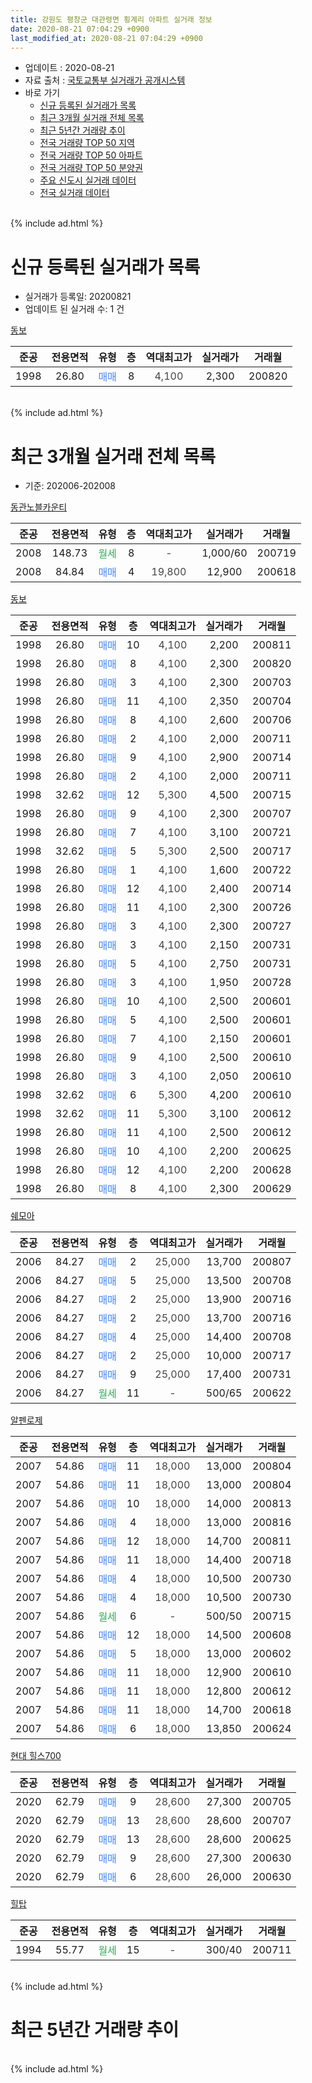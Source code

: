 ```yaml
---
title: 강원도 평창군 대관령면 횡계리 아파트 실거래 정보
date: 2020-08-21 07:04:29 +0900
last_modified_at: 2020-08-21 07:04:29 +0900
---
```


* 업데이트 : 2020-08-21
* 자료 출처 : [국토교통부 실거래가 공개시스템](http://rt.molit.go.kr)
* 바로 가기
    * [신규 등록된 실거래가 목록](#신규-등록된-실거래가-목록)
    * [최근 3개월 실거래 전체 목록](#최근-3개월-실거래-전체-목록)
    * [최근 5년간 거래량 추이](#최근-5년간-거래량-추이)
    * [전국 거래량 TOP 50 지역](https://inasie.github.io/apt-trade-info/최근-3개월-전국에서-가장-거래가-많이-발생한-지역)
    * [전국 거래량 TOP 50 아파트](https://inasie.github.io/apt-trade-info/최근-3개월-전국에서-가장-거래가-많이-발생한-아파트)
    * [전국 거래량 TOP 50 분양권](https://inasie.github.io/apt-trade-info/최근-3개월-전국에서-가장-거래가-많이-발생한-분양권)
    * [주요 신도시 실거래 데이터](https://inasie.github.io/apt-trade-info/주요-신도시)
    * [전국 실거래 데이터](https://inasie.github.io/apt-trade-info/전국)
<br>
{% include ad.html %}
<br>

# 신규 등록된 실거래가 목록
* 실거래가 등록일: 20200821
* 업데이트 된 실거래 수: 1 건


[동보](https://search.naver.com/search.naver?query=%EA%B0%95%EC%9B%90%EB%8F%84+%ED%8F%89%EC%B0%BD%EA%B5%B0+%EB%8C%80%EA%B4%80%EB%A0%B9%EB%A9%B4+%ED%9A%A1%EA%B3%84%EB%A6%AC+%EB%8F%99%EB%B3%B4)

|준공|전용면적|유형|층|역대최고가|실거래가|거래월|
|:---:|:---:|:---:|:---:|:---:|:---:|:---:|
|1998|26.80|<span style="color:#4285f3">매매</span>|8|<span style="color:#444444">4,100</span>|2,300|200820|


<br>
{% include ad.html %}
<br>

# 최근 3개월 실거래 전체 목록
* 기준: 202006-202008


[동관노블카운티](https://search.naver.com/search.naver?query=%EA%B0%95%EC%9B%90%EB%8F%84+%ED%8F%89%EC%B0%BD%EA%B5%B0+%EB%8C%80%EA%B4%80%EB%A0%B9%EB%A9%B4+%ED%9A%A1%EA%B3%84%EB%A6%AC+%EB%8F%99%EA%B4%80%EB%85%B8%EB%B8%94%EC%B9%B4%EC%9A%B4%ED%8B%B0)

|준공|전용면적|유형|층|역대최고가|실거래가|거래월|
|:---:|:---:|:---:|:---:|:---:|:---:|:---:|
|2008|148.73|<span style="color:#34a853">월세</span>|8|<span style="color:#444444">-</span>|1,000/60|200719|
|2008|84.84|<span style="color:#4285f3">매매</span>|4|<span style="color:#444444">19,800</span>|12,900|200618|

[동보](https://search.naver.com/search.naver?query=%EA%B0%95%EC%9B%90%EB%8F%84+%ED%8F%89%EC%B0%BD%EA%B5%B0+%EB%8C%80%EA%B4%80%EB%A0%B9%EB%A9%B4+%ED%9A%A1%EA%B3%84%EB%A6%AC+%EB%8F%99%EB%B3%B4)

|준공|전용면적|유형|층|역대최고가|실거래가|거래월|
|:---:|:---:|:---:|:---:|:---:|:---:|:---:|
|1998|26.80|<span style="color:#4285f3">매매</span>|10|<span style="color:#444444">4,100</span>|2,200|200811|
|1998|26.80|<span style="color:#4285f3">매매</span>|8|<span style="color:#444444">4,100</span>|2,300|200820|
|1998|26.80|<span style="color:#4285f3">매매</span>|3|<span style="color:#444444">4,100</span>|2,300|200703|
|1998|26.80|<span style="color:#4285f3">매매</span>|11|<span style="color:#444444">4,100</span>|2,350|200704|
|1998|26.80|<span style="color:#4285f3">매매</span>|8|<span style="color:#444444">4,100</span>|2,600|200706|
|1998|26.80|<span style="color:#4285f3">매매</span>|2|<span style="color:#444444">4,100</span>|2,000|200711|
|1998|26.80|<span style="color:#4285f3">매매</span>|9|<span style="color:#444444">4,100</span>|2,900|200714|
|1998|26.80|<span style="color:#4285f3">매매</span>|2|<span style="color:#444444">4,100</span>|2,000|200711|
|1998|32.62|<span style="color:#4285f3">매매</span>|12|<span style="color:#444444">5,300</span>|4,500|200715|
|1998|26.80|<span style="color:#4285f3">매매</span>|9|<span style="color:#444444">4,100</span>|2,300|200707|
|1998|26.80|<span style="color:#4285f3">매매</span>|7|<span style="color:#444444">4,100</span>|3,100|200721|
|1998|32.62|<span style="color:#4285f3">매매</span>|5|<span style="color:#444444">5,300</span>|2,500|200717|
|1998|26.80|<span style="color:#4285f3">매매</span>|1|<span style="color:#444444">4,100</span>|1,600|200722|
|1998|26.80|<span style="color:#4285f3">매매</span>|12|<span style="color:#444444">4,100</span>|2,400|200714|
|1998|26.80|<span style="color:#4285f3">매매</span>|11|<span style="color:#444444">4,100</span>|2,300|200726|
|1998|26.80|<span style="color:#4285f3">매매</span>|3|<span style="color:#444444">4,100</span>|2,300|200727|
|1998|26.80|<span style="color:#4285f3">매매</span>|3|<span style="color:#444444">4,100</span>|2,150|200731|
|1998|26.80|<span style="color:#4285f3">매매</span>|5|<span style="color:#444444">4,100</span>|2,750|200731|
|1998|26.80|<span style="color:#4285f3">매매</span>|3|<span style="color:#444444">4,100</span>|1,950|200728|
|1998|26.80|<span style="color:#4285f3">매매</span>|10|<span style="color:#444444">4,100</span>|2,500|200601|
|1998|26.80|<span style="color:#4285f3">매매</span>|5|<span style="color:#444444">4,100</span>|2,500|200601|
|1998|26.80|<span style="color:#4285f3">매매</span>|7|<span style="color:#444444">4,100</span>|2,150|200601|
|1998|26.80|<span style="color:#4285f3">매매</span>|9|<span style="color:#444444">4,100</span>|2,500|200610|
|1998|26.80|<span style="color:#4285f3">매매</span>|3|<span style="color:#444444">4,100</span>|2,050|200610|
|1998|32.62|<span style="color:#4285f3">매매</span>|6|<span style="color:#444444">5,300</span>|4,200|200610|
|1998|32.62|<span style="color:#4285f3">매매</span>|11|<span style="color:#444444">5,300</span>|3,100|200612|
|1998|26.80|<span style="color:#4285f3">매매</span>|11|<span style="color:#444444">4,100</span>|2,500|200612|
|1998|26.80|<span style="color:#4285f3">매매</span>|10|<span style="color:#444444">4,100</span>|2,200|200625|
|1998|26.80|<span style="color:#4285f3">매매</span>|12|<span style="color:#444444">4,100</span>|2,200|200628|
|1998|26.80|<span style="color:#4285f3">매매</span>|8|<span style="color:#444444">4,100</span>|2,300|200629|

[쉐모아](https://search.naver.com/search.naver?query=%EA%B0%95%EC%9B%90%EB%8F%84+%ED%8F%89%EC%B0%BD%EA%B5%B0+%EB%8C%80%EA%B4%80%EB%A0%B9%EB%A9%B4+%ED%9A%A1%EA%B3%84%EB%A6%AC+%EC%89%90%EB%AA%A8%EC%95%84)

|준공|전용면적|유형|층|역대최고가|실거래가|거래월|
|:---:|:---:|:---:|:---:|:---:|:---:|:---:|
|2006|84.27|<span style="color:#4285f3">매매</span>|2|<span style="color:#444444">25,000</span>|13,700|200807|
|2006|84.27|<span style="color:#4285f3">매매</span>|5|<span style="color:#444444">25,000</span>|13,500|200708|
|2006|84.27|<span style="color:#4285f3">매매</span>|2|<span style="color:#444444">25,000</span>|13,900|200716|
|2006|84.27|<span style="color:#4285f3">매매</span>|2|<span style="color:#444444">25,000</span>|13,700|200716|
|2006|84.27|<span style="color:#4285f3">매매</span>|4|<span style="color:#444444">25,000</span>|14,400|200708|
|2006|84.27|<span style="color:#4285f3">매매</span>|2|<span style="color:#444444">25,000</span>|10,000|200717|
|2006|84.27|<span style="color:#4285f3">매매</span>|9|<span style="color:#444444">25,000</span>|17,400|200731|
|2006|84.27|<span style="color:#34a853">월세</span>|11|<span style="color:#444444">-</span>|500/65|200622|

[알펜로제](https://search.naver.com/search.naver?query=%EA%B0%95%EC%9B%90%EB%8F%84+%ED%8F%89%EC%B0%BD%EA%B5%B0+%EB%8C%80%EA%B4%80%EB%A0%B9%EB%A9%B4+%ED%9A%A1%EA%B3%84%EB%A6%AC+%EC%95%8C%ED%8E%9C%EB%A1%9C%EC%A0%9C)

|준공|전용면적|유형|층|역대최고가|실거래가|거래월|
|:---:|:---:|:---:|:---:|:---:|:---:|:---:|
|2007|54.86|<span style="color:#4285f3">매매</span>|11|<span style="color:#444444">18,000</span>|13,000|200804|
|2007|54.86|<span style="color:#4285f3">매매</span>|11|<span style="color:#444444">18,000</span>|13,000|200804|
|2007|54.86|<span style="color:#4285f3">매매</span>|10|<span style="color:#444444">18,000</span>|14,000|200813|
|2007|54.86|<span style="color:#4285f3">매매</span>|4|<span style="color:#444444">18,000</span>|13,000|200816|
|2007|54.86|<span style="color:#4285f3">매매</span>|12|<span style="color:#444444">18,000</span>|14,700|200811|
|2007|54.86|<span style="color:#4285f3">매매</span>|11|<span style="color:#444444">18,000</span>|14,400|200718|
|2007|54.86|<span style="color:#4285f3">매매</span>|4|<span style="color:#444444">18,000</span>|10,500|200730|
|2007|54.86|<span style="color:#4285f3">매매</span>|4|<span style="color:#444444">18,000</span>|10,500|200730|
|2007|54.86|<span style="color:#34a853">월세</span>|6|<span style="color:#444444">-</span>|500/50|200715|
|2007|54.86|<span style="color:#4285f3">매매</span>|12|<span style="color:#444444">18,000</span>|14,500|200608|
|2007|54.86|<span style="color:#4285f3">매매</span>|5|<span style="color:#444444">18,000</span>|13,000|200602|
|2007|54.86|<span style="color:#4285f3">매매</span>|11|<span style="color:#444444">18,000</span>|12,900|200610|
|2007|54.86|<span style="color:#4285f3">매매</span>|11|<span style="color:#444444">18,000</span>|12,800|200612|
|2007|54.86|<span style="color:#4285f3">매매</span>|11|<span style="color:#444444">18,000</span>|14,700|200618|
|2007|54.86|<span style="color:#4285f3">매매</span>|6|<span style="color:#444444">18,000</span>|13,850|200624|


<script async src="//pagead2.googlesyndication.com/pagead/js/adsbygoogle.js"></script>
<!-- 기본 -->
<ins class="adsbygoogle"
     style="display:block"
     data-ad-client="ca-pub-2446590836940007"
     data-ad-slot="1659523306"
     data-ad-format="auto"
     data-full-width-responsive="true"></ins>
<script>
(adsbygoogle = window.adsbygoogle || []).push({});
</script>


[현대 힐스700](https://search.naver.com/search.naver?query=%EA%B0%95%EC%9B%90%EB%8F%84+%ED%8F%89%EC%B0%BD%EA%B5%B0+%EB%8C%80%EA%B4%80%EB%A0%B9%EB%A9%B4+%ED%9A%A1%EA%B3%84%EB%A6%AC+%ED%98%84%EB%8C%80+%ED%9E%90%EC%8A%A4700)

|준공|전용면적|유형|층|역대최고가|실거래가|거래월|
|:---:|:---:|:---:|:---:|:---:|:---:|:---:|
|2020|62.79|<span style="color:#4285f3">매매</span>|9|<span style="color:#444444">28,600</span>|27,300|200705|
|2020|62.79|<span style="color:#4285f3">매매</span>|13|<span style="color:#444444">28,600</span>|28,600|200707|
|2020|62.79|<span style="color:#4285f3">매매</span>|13|<span style="color:#444444">28,600</span>|28,600|200625|
|2020|62.79|<span style="color:#4285f3">매매</span>|9|<span style="color:#444444">28,600</span>|27,300|200630|
|2020|62.79|<span style="color:#4285f3">매매</span>|6|<span style="color:#444444">28,600</span>|26,000|200630|

[힐탑](https://search.naver.com/search.naver?query=%EA%B0%95%EC%9B%90%EB%8F%84+%ED%8F%89%EC%B0%BD%EA%B5%B0+%EB%8C%80%EA%B4%80%EB%A0%B9%EB%A9%B4+%ED%9A%A1%EA%B3%84%EB%A6%AC+%ED%9E%90%ED%83%91)

|준공|전용면적|유형|층|역대최고가|실거래가|거래월|
|:---:|:---:|:---:|:---:|:---:|:---:|:---:|
|1994|55.77|<span style="color:#34a853">월세</span>|15|<span style="color:#444444">-</span>|300/40|200711|


<br>
{% include ad.html %}
<br>

# 최근 5년간 거래량 추이


<div style="width:100%;">
    <canvas id="deal_progress" height="200"></canvas>
</div>

<script>
new Chart(document.getElementById("deal_progress"), {
    type: 'line',
    data: {
        labels: ['201508','201509','201510','201511','201512','201601','201602','201603','201604','201605','201606','201607','201608','201609','201610','201611','201612','201701','201702','201703','201704','201705','201706','201707','201708','201709','201710','201711','201712','201801','201802','201803','201804','201805','201806','201807','201808','201809','201810','201811','201812','201901','201902','201903','201904','201905','201906','201907','201908','201909','201910','201911','201912','202001','202002','202003','202004','202005','202006','202007','202008'],
        datasets: [{
            label: '매매',
            pointRadius: 1,
            data: [16, 19, 15, 13, 9, 13, 6, 18, 11, 23, 28, 18, 16, 10, 13, 18, 8, 16, 19, 28, 29, 24, 20, 13, 15, 11, 13, 6, 7, 5, 3, 8, 10, 4, 14, 16, 30, 8, 9, 8, 4, 6, 3, 4, 6, 6, 5, 7, 5, 10, 12, 11, 11, 2, 13, 14, 10, 24, 21, 28, 8],
            borderColor: "rgba(255, 201, 14, 1)",
            backgroundColor: "rgba(255, 201, 14, 0.5)",
            fill: false,
            lineTension: 0
        },{
            label: '전월세',
            pointRadius: 1,
            data: [0, 3, 5, 2, 4, 0, 0, 3, 2, 4, 2, 1, 1, 1, 0, 2, 1, 2, 3, 1, 2, 0, 3, 1, 0, 2, 0, 1, 0, 0, 0, 6, 4, 2, 4, 3, 4, 1, 1, 0, 1, 0, 2, 4, 5, 10, 5, 1, 1, 1, 1, 3, 1, 2, 4, 3, 1, 1, 1, 3, 0],
            borderColor: "rgba(0, 141, 185, 1)",
            backgroundColor: "rgba(0, 141, 185, 0.5)",
            fill: false,
            lineTension: 0
        }
        ]
    },
    options: {
        responsive: true,
        title: {
            display: false
        },
        tooltips: {
            mode: 'index',
            intersect: false
        },
        hover: {
            mode: 'nearest',
            intersect: true
        },
        scales: {
            xAxes: [{
                display: true,
                scaleLabel: {
                    display: true,
                    labelString: '년/월'
                }
            }],
            yAxes: [{
                display: true,
                ticks: {
                    suggestedMin: 0,
                },
                scaleLabel: {
                    display: true,
                    labelString: '실거래 수'
                }
            }]
        }
    }
});

</script>


<br>
{% include ad.html %}
<br>

